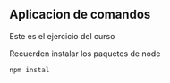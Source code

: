 ## Aplicacion de comandos

Este es el ejercicio del curso

Recuerden instalar los paquetes de node 

```
npm instal
```